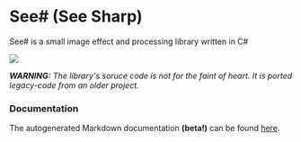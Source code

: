 # See# (See Sharp)

See# is a small image effect and processing library written in C#

<img src="./favicon.ico"/>

_**WARNING:** The library's soruce code is not for the faint of heart. It is ported legacy-code from an older project._

### Documentation

The autogenerated Markdown documentation **(beta!)** can be found [here](https://github.com/Unknown6656/See-Sharp/blob/master/docs/readme.md).

